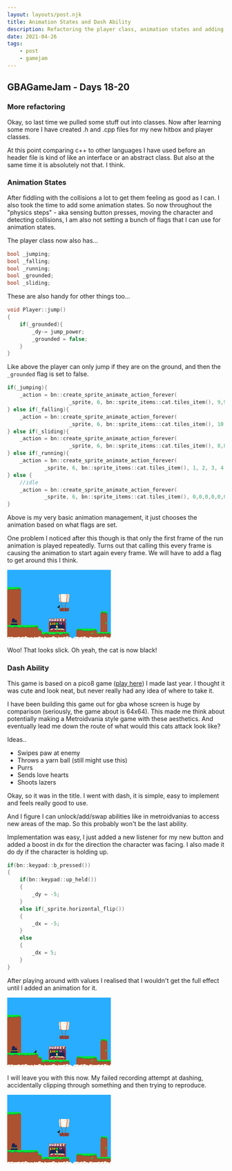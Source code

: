 ```yaml
---
layout: layouts/post.njk
title: Animation States and Dash Ability
description: Refactoring the player class, animation states and adding a dash ability
date: 2021-04-26
tags:
    - post
    - gamejam
---
```


>
## GBAGameJam - Days 18-20

### More refactoring

Okay, so last time we pulled some stuff out into classes. Now after learning some more I have created .h and .cpp files for my new hitbox and player classes.

At this point comparing c++ to other languages I have used before an header file is kind of like an interface or an abstract class. But also at the same time it is absolutely not that. I think.

### Animation States

After fiddling with the collisions a lot to get them feeling as good as I can. I also took the time to add some animation states. So now throughout the "physics steps" - aka sensing button presses, moving the character and detecting collisions, I am also not setting a bunch of flags that I can use for animation states.

The player class now also has...

``` cpp
bool _jumping;
bool _falling;
bool _running;
bool _grounded;
bool _sliding;
```

These are also handy for other things too...

``` cpp
void Player::jump()
{
    if(_grounded){
        _dy-= jump_power;
        _grounded = false;
    }
}
```

Like above the player can only jump if they are on the ground, and then the `_grounded` flag is set to false.

``` cpp
if(_jumping){
    _action = bn::create_sprite_animate_action_forever(
                    _sprite, 6, bn::sprite_items::cat.tiles_item(), 9,9,9,9,9,9,9,9,9);
} else if(_falling){
    _action = bn::create_sprite_animate_action_forever(
                    _sprite, 6, bn::sprite_items::cat.tiles_item(), 10,10,10,10,10,10,10,10,10);
} else if(_sliding){
    _action = bn::create_sprite_animate_action_forever(
                    _sprite, 6, bn::sprite_items::cat.tiles_item(), 8,8,8,8,8,8,8,8,8);
} else if(_running){
    _action = bn::create_sprite_animate_action_forever(
            _sprite, 6, bn::sprite_items::cat.tiles_item(), 1, 2, 3, 4, 5, 6, 7, 8, 9);
} else {
    //idle
    _action = bn::create_sprite_animate_action_forever(
            _sprite, 6, bn::sprite_items::cat.tiles_item(), 0,0,0,0,0,0,0,0,0);
}
```

Above is my very basic animation management, it just chooses the animation based on what flags are set.

One problem I noticed after this though is that only the first frame of the run animation is played repeatedly. Turns out that calling this every frame is causing the animation to start again every frame. We will have to add a flag to get around this I think.

![](/img/animation.gif)

Woo! That looks slick. Oh yeah, the cat is now black!

### Dash Ability

This game is based on a pico8 game ([play here](/arcade/cat/)) I made last year. I thought it was cute and look neat, but never really had any idea of where to take it.

I have been building this game out for gba whose screen is huge by comparison (seriously, the game about is 64x64). This made me think about potentially making a Metroidvania style game with these aesthetics. And eventually lead me down the route of what would this cats attack look like?

Ideas..

+ Swipes paw at enemy
+ Throws a yarn ball (still might use this)
+ Purrs
+ Sends love hearts
+ Shoots lazers

Okay, so it was in the title. I went with dash, it is simple, easy to implement and feels really good to use.

And I figure I can unlock/add/swap abilities like in metroidvanias to access new areas of the map. So this probably won't be the last ability.

Implementation was easy, I just added a new listener for my new button and added a boost in dx for the direction the character was facing. I also made it do dy if the character is holding up.

``` cpp
if(bn::keypad::b_pressed())
{
    if(bn::keypad::up_held())
    {
        _dy = -5;
    }
    else if(_sprite.horizontal_flip())
    {
        _dx = -5;
    }
    else
    {
        _dx = 5;
    }
} 
```

After playing around with values I realised that I wouldn't get the full effect until I added an animation for it.

![](/img/dash2.gif)

I will leave you with this now. My failed recording attempt at dashing, accidentally clipping through something and then trying to reproduce.

![](/img/dash.gif)